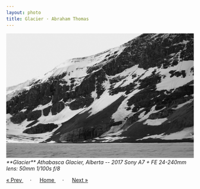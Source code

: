 ```yaml
---
layout: photo
title: Glacier · Abraham Thomas
---
```


<img src="/assets/photos/Glacier.jpg" width="540px" class="photo">

<i>
**Glacier**  
Athabasca Glacier, Alberta -- 2017  
Sony A7 + FE 24-240mm lens: 50mm 1/100s f/8  
</i>

<a href="/gallery/waterfall"> &laquo; Prev </a> &emsp; · &emsp; 
<a href="/gallery"> Home </a> &emsp; · &emsp; 
<a href="/gallery/tram"> Next &raquo; </a>
